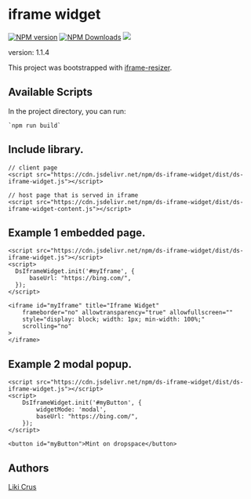 # iframe widget

[![NPM version](https://badge.fury.io/js/ds-iframe-widget.svg)](http://badge.fury.io/js/iframe-resizer)
[![NPM Downloads](https://img.shields.io/npm/dm/ds-iframe-widget.svg)](https://npm-stat.com/charts.html?package=ds-iframe-widget&from=2022-03-25)
[![](https://data.jsdelivr.com/v1/package/npm/ds-iframe-widget/badge?style=rounded)](https://www.jsdelivr.com/package/npm/ds-iframe-widget)

version: 1.1.4

This project was bootstrapped with [iframe-resizer](https://github.com/davidjbradshaw/iframe-resizer).

## Available Scripts

In the project directory, you can run:

    `npm run build`

## Include library.
    
    // client page
    <script src="https://cdn.jsdelivr.net/npm/ds-iframe-widget/dist/ds-iframe-widget.js"></script>

    // host page that is served in iframe
    <script src="https://cdn.jsdelivr.net/npm/ds-iframe-widget/dist/ds-iframe-widget-content.js"></script>
    

## Example 1 embedded page.
    
    <script src="https://cdn.jsdelivr.net/npm/ds-iframe-widget/dist/ds-iframe-widget.js"></script>
    <script>
      DsIframeWidget.init('#myIframe', {
          baseUrl: "https://bing.com/",      
      });
    </script>

    <iframe id="myIframe" title="Iframe Widget"
        frameborder="no" allowtransparency="true" allowfullscreen=""
        style="display: block; width: 1px; min-width: 100%;"
        scrolling="no"
    >
    </iframe>

## Example 2 modal popup.
    
    <script src="https://cdn.jsdelivr.net/npm/ds-iframe-widget/dist/ds-iframe-widget.js"></script>
    <script>
        DsIframeWidget.init('#myButton', {
            widgetMode: 'modal', 
            baseUrl: "https://bing.com/",
        });
    </script>        
    
    <button id="myButton">Mint on dropspace</button>

## Authors
[Liki Crus](https://github.com/swdreams)

